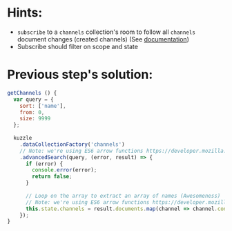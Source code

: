 # Hints:
* `subscribe` to a `channels` collection's room to follow all `channels` document changes (created channels) (See [documentation](http://kuzzleio.github.io/sdk-documentation/#subscribe))
* Subscribe should filter on scope and state

# Previous step's solution:
```javascript
getChannels () {
  var query = {
    sort: ['name'],
    from: 0,
    size: 9999
  };
  
  kuzzle
    .dataCollectionFactory('channels')
    // Note: we're using ES6 arrow functions https://developer.mozilla.org/en-US/docs/Web/JavaScript/Reference/Functions/Arrow_functions
    .advancedSearch(query, (error, result) => {
      if (error) {
        console.error(error);
        return false;
      }
  
      // Loop on the array to extract an array of names (Awesomeness)
      // Note: we're using ES6 arrow functions https://developer.mozilla.org/en-US/docs/Web/JavaScript/Reference/Functions/Arrow_functions
      this.state.channels = result.documents.map(channel => channel.content.name);
    });
}
```


